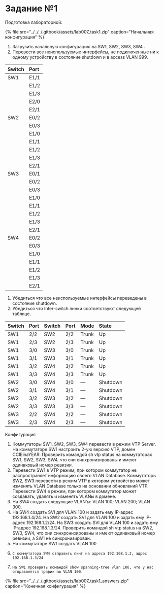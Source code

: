 # Задание №1

Подготовка лабораторной:

{% file src="../../../.gitbook/assets/lab007\_task1.zip" caption="Начальная конфигурация" %}

1.   Загрузить начальную конфигурацию на SW1, SW2, SW3, SW4 .
2.   Перевести все неиспользуемые интерфейсы, не подключенные ни к одному устройству в состояние shutdown и  в access VLAN 999.

| Switch | Port |
| :--- | :--- |
| SW1 | E1/1 |
|  | E1/2 |
|  | E1/3 |
|  | E2/0 |
|  | E2/1 |
| SW2 | E0/2 |
|  | E0/3 |
|  | E1/0 |
|  | E1/1 |
|  | E1/2 |
|  | E1/3 |
|  | E2/1 |
| SW3 | E0/1 |
|  | E0/2 |
|  | E0/3 |
|  | E1/0 |
|  | E1/1 |
|  | E1/2 |
|  | E1/3 |
|  | E2/1 |
| SW4 | E0/2 |
|  | E0/3 |
|  | E1/0 |
|  | E1/1 |
|  | E1/2 |
|  | E1/3 |
|  | E2/1 |



1.  Убедиться что все неиспользуемые интерфейсы переведены в состояние shutdown.
2.  Убедиться что Inter-switch линки соответствуют следующей таблице.

| Switch | Port | Switch | Port | Mode | State |
| :--- | :--- | :--- | :--- | :--- | :--- |
| SW1 | 2/2 | SW2 | 2/2 | Trunk | Up |
| SW1 | 2/3 | SW2 | 2/3 | Trunk | Up |
| SW1 | 3/0 | SW3 | 3/0 | Trunk | Up |
| SW1 | 3/1 | SW3 | 3/1 | Trunk | Up |
| SW1 | 3/2 | SW4 | 3/2 | Trunk | Up |
| SW1 | 3/3 | SW4 | 3/3 | Trunk | Up |
| SW2 | 3/0 | SW4 | 3/0 | — | Shutdown |
| SW2 | 3/1 | SW4 | 3/1 | — | Shutdown |
| SW2 | 3/2 | SW3 | 3/2 | — | Shutdown |
| SW2 | 3/3 | SW3 | 3/3 | — | Shutdown |
| SW3 | 2/2 | SW4 | 2/2 | — | Shutdown |
| SW3 | 2/3 | SW4 | 2/3 | — | Shutdown |



Конфигурация

1.    Коммутаторы SW1, SW2, SW3, SW4 перевести в режим VTP Server. На коммутаторе SW1 настроить 2-ую версию VTP, домен CCIEinaYEAR. Проверить командой sh vtp status на коммутаторах SW1, SW2, SW3, SW4, что они синхронизированы и имеют одинаковый номер ревизии.
2.    Перевести SW1 в VTP режим, при котором коммутатор не распространяет информацию своего VLAN Database. Коммутаторы SW2, SW3 перевести в режим VTP в котором устройство может изменять VLAN Database только на основании обновлений VTP. Перевести SW4 в режим, при котором коммутатор может создавать, удалять и изменять VLANы в домене.  
3.    На SW4 создать следующие VLAN’ы: VLAN 100; VLAN 200; VLAN 300.
4.    На SW4 создать SVI для VLAN 100 и задать ему IP-адрес 192.168.1.4/24. На SW2 создать SVI для VLAN 100 и задать ему IP-адрес 192.168.1.2/24. На SW3 создать SVI для VLAN 100 и задать ему IP-адрес 192.168.1.3/24. Проверить командой sh vtp status на SW2, SW3, SW4, что они синхронизированы и имеют одинаковый номер ревизии, а SW1 не синхронизирован.
5.    На коммутаторе SW1 создать VLAN 100
6.     C коммутатора SW4 отправить пинг на адреса 192.168.1.2, адрес 192.168.1.3/24
7.     На SW1 проверить командой show spanning-tree vlan 100, что у нас отправляется трафик по VLAN 100.

{% file src="../../../.gitbook/assets/lab007\_task1\_answers.zip" caption="Конечная конфигурация" %}

